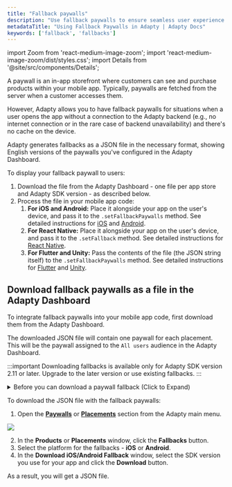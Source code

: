 ```yaml
---
title: "Fallback paywalls"
description: "Use fallback paywalls to ensure seamless user experience in Adapty."
metadataTitle: "Using Fallback Paywalls in Adapty | Adapty Docs"
keywords: ['fallback', 'fallbacks']
---
```


import Zoom from 'react-medium-image-zoom';
import 'react-medium-image-zoom/dist/styles.css';
import Details from '@site/src/components/Details';

A paywall is an in-app storefront where customers can see and purchase products within your mobile app. Typically, paywalls are fetched from the server when a customer accesses them. 

However, Adapty allows you to have fallback paywalls for situations when a user opens the app without a connection to the Adapty backend (e.g., no internet connection or in the rare case of backend unavailability) and there's no cache on the device.

Adapty generates fallbacks as a JSON file in the necessary format, showing English versions of the paywalls you've configured in the Adapty Dashboard. 

To display your fallback paywall to users:

1. Download the file from the Adapty Dashboard - one file per app store and Adapty SDK version - as described below.
2. Process the file in your mobile app code:
   1. **For iOS and Android:** Place it alongside your app on the user's device, and pass it to the `.setFallbackPaywalls` method. See detailed instructions for [iOS](ios-use-fallback-paywalls) and [Android](android-use-fallback-paywalls).
   2. **For React Native:** Place it alongside your app on the user's device, and pass it to the `.setFallback` method. See detailed instructions for [React Native](react-native-use-fallback-paywalls).
   3. **For Flutter and Unity:** Pass the contents of the file (the JSON string itself) to the `.setFallbackPaywalls` method. See detailed instructions for [Flutter](flutter-use-fallback-paywalls) and [Unity](unity-use-fallback-paywalls).


## Download fallback paywalls as a file in the Adapty Dashboard

To integrate fallback paywalls into your mobile app code, first download them from the Adapty Dashboard. 

The downloaded JSON file will contain one paywall for each placement. This will be the paywall assigned to the `All users` audience in the Adapty Dashboard.

:::important
Downloading fallbacks is available only for Adapty SDK version 2.11 or later. Upgrade to the later version or use existing fallbacks.
:::

<details>
   <summary>Before you can download a paywall fallback (Click to Expand)</summary>

   1. [Create products](create-product) you want to sell
2. [Create a paywall and add the products to it](create-paywall). 
3. [Create placement and add paywalls to it](create-placement). Placement is the location where the paywall will be shown.
</details>

To download the JSON file with the fallback paywalls:

1. Open the **[Paywalls](https://app.adapty.io/products)** or **[Placements](https://app.adapty.io/placements)** section from the Adapty main menu.

   

<Zoom>
  <img src={require('./img/9c63367-placements.webp').default}
  style={{
    border: '1px solid #727272', /* border width and color */
    width: '700px', /* image width */
    display: 'block', /* for alignment */
    margin: '0 auto' /* center alignment */
  }}
/>
</Zoom>



2. In the **Products** or **Placements** window, click the **Fallbacks** button. 
3. Select the platform for the fallbacks - **iOS** or **Android**.
4. In the **Download iOS/Android Fallback** window, select the SDK version you use for your app and click the **Download** button.

As a result, you will get a JSON file.